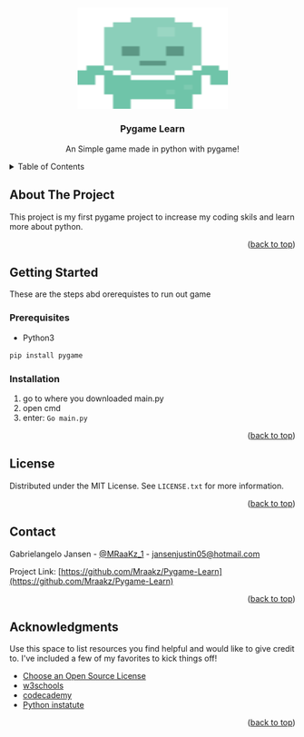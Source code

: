 <a name="readme-top"></a>




<!-- PROJECT SHIELDS -->
<!--
*** I'm using markdown "reference style" links for readability.
*** Reference links are enclosed in brackets [ ] instead of parentheses ( ).
*** See the bottom of this document for the declaration of the reference variables
*** for contributors-url, forks-url, etc. This is an optional, concise syntax you may use.
*** https://www.markdownguide.org/basic-syntax/#reference-style-links
-->



<!-- PROJECT LOGO -->
<br />
<div align="center">
  <a href="https://github.com/Mraakz/Pygame-Learn">
    <img src="graphics/player1.png" alt="Logo" width="265" height="177.5">
  </a>

  <h3 align="center">Pygame Learn</h3>

  <p align="center">
    An Simple game made in python with pygame!
  </p>
</div>



<!-- TABLE OF CONTENTS -->
<details>
<summary>Table of Contents</summary>
<ol>
    <li>
    <a href="#about-the-project">About The Project</a>
    <ul>
        <li><a href="#built-with">Built With</a></li>
    </ul>
    </li>
    <li>
    <a href="#getting-started">Getting Started</a>
    <ul>
        <li><a href="#prerequisites">Prerequisites</a></li>
        <li><a href="#installation">Installation</a></li>
    </ul>
    </li>
    <li><a href="#usage">Usage</a></li>
    <li><a href="#roadmap">Roadmap</a></li>
    <li><a href="#contributing">Contributing</a></li>
    <li><a href="#license">License</a></li>
    <li><a href="#contact">Contact</a></li>
    <li><a href="#acknowledgments">Acknowledgments</a></li>
</ol>
</details>



<!-- ABOUT THE PROJECT -->
## About The Project

This project is my first pygame project to increase my coding skils and learn more about python.

<p align="right">(<a href="#readme-top">back to top</a>)</p>




<!-- GETTING STARTED -->
## Getting Started

These are the steps abd orerequistes to run out game

### Prerequisites

* Python3
```sh
pip install pygame
```

### Installation

1. go to where you downloaded main.py
2. open cmd
2. enter: ``` Go main.py ```

<p align="right">(<a href="#readme-top">back to top</a>)</p>


<!-- LICENSE -->
## License

Distributed under the MIT License. See `LICENSE.txt` for more information.

<p align="right">(<a href="#readme-top">back to top</a>)</p>



<!-- CONTACT -->
## Contact

Gabrielangelo Jansen - [@MRaaKz_1](https://twitter.com/MRaaKz_1) - jansenjustin05@hotmail.com

Project Link: [https://github.com/Mraakz/Pygame-Learn](https://github.com/Mraakz/Pygame-Learn)

<p align="right">(<a href="#readme-top">back to top</a>)</p>



<!-- ACKNOWLEDGMENTS -->
## Acknowledgments

Use this space to list resources you find helpful and would like to give credit to. I've included a few of my favorites to kick things off!

* [Choose an Open Source License](https://choosealicense.com)
* [w3schools](https://www.w3schools.com/python/default.asp)
* [codecademy](https://www.codecademy.com/catalog/language/python)
* [Python instatute](https://pythoninstitute.org/)

<p align="right">(<a href="#readme-top">back to top</a>)</p>


